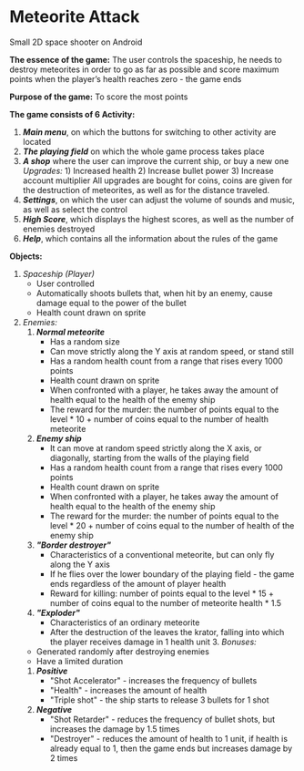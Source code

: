 # Meteorite Attack
Small 2D space shooter on Android

**The essence of the game:** The user controls the spaceship, he needs to destroy meteorites in order to go as far as possible and score maximum points when the player’s health reaches zero - the game ends

**Purpose of the game:** To score the most points

**The game consists of 6 Activity:**
   1. ___Main menu___, on which the buttons for switching to other activity are located
   2. ___The playing field___ on which the whole game process takes place
   3. ___A shop___ where the user can improve the current ship, or buy a new one
      *Upgrades:* 1) Increased health
                  2) Increase bullet power
                  3) Increase account multiplier
All upgrades are bought for coins, coins are given for the destruction of meteorites, as well as for the distance traveled.
   4. ___Settings___, on which the user can adjust the volume of sounds and music, as well as select the control
   5. ___High Score___, which displays the highest scores, as well as the number of enemies destroyed
   6. ___Help___, which contains all the information about the rules of the game

**Objects:**
   1. *Spaceship (Player)*
      - User controlled
      - Automatically shoots bullets that, when hit by an enemy, cause damage equal to the power of the bullet
      - Health count drawn on sprite
   2. *Enemies:*
      1) ___Normal meteorite___
         - Has a random size
         - Can move strictly along the Y axis at random speed, or stand still
         - Has a random health count from a range that rises every 1000 points
         - Health count drawn on sprite
         - When confronted with a player, he takes away the amount of health equal to the health of the enemy ship
         - The reward for the murder: the number of points equal to the level * 10 + number of coins equal to the number of health meteorite
      2) ___Enemy ship___
         - It can move at random speed strictly along the X axis, or diagonally, starting from the walls of the playing field
         - Has a random health count from a range that rises every 1000 points
         - Health count drawn on sprite  
         - When confronted with a player, he takes away the amount of health equal to the health of the enemy ship
         - The reward for the murder: the number of points equal to the level * 20 + number of coins equal to the number of health of the enemy ship
      3) ___"Border destroyer"___
         - Characteristics of a conventional meteorite, but can only fly along the Y axis
         + If he flies over the lower boundary of the playing field - the game ends regardless of the amount of player health
         + Reward for killing: number of points equal to the level * 15 + number of coins equal to the number of meteorite health * 1.5
      4) ___"Exploder"___
         - Characteristics of an ordinary meteorite
         + After the destruction of the leaves the krator, falling into which the player receives damage in 1 health unit
    3. *Bonuses:*
      - Generated randomly after destroying enemies
      - Have a limited duration
      1) ___Positive___
         - "Shot Accelerator" - increases the frequency of bullets
         - "Health" - increases the amount of health
         - "Triple shot" - the ship starts to release 3 bullets for 1 shot
      2) ___Negative___
         - "Shot Retarder" - reduces the frequency of bullet shots, but increases the damage by 1.5 times
         - "Destroyer" - reduces the amount of health to 1 unit, if health is already equal to 1, then the game ends
but increases damage by 2 times
